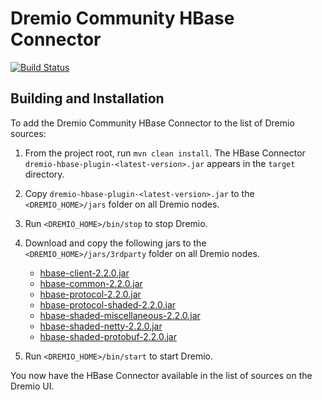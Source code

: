 # Dremio Community HBase Connector

[![Build Status](https://travis-ci.org/dremio-hub/dremio-hbase-connector.svg?branch=master)](https://travis-ci.org/dremio-hub/dremio-hbase-connector)

## Building and Installation

To add the Dremio Community HBase Connector to the list of Dremio sources:

1. From the project root, run `mvn clean install`. 
   The HBase Connector `dremio-hbase-plugin-<latest-version>.jar` appears in the `target` directory.

1. Copy `dremio-hbase-plugin-<latest-version>.jar` to the `<DREMIO_HOME>/jars` folder on all Dremio
 nodes.

1. Run `<DREMIO_HOME>/bin/stop` to stop Dremio.

1. Download and copy the following jars to the `<DREMIO_HOME>/jars/3rdparty` folder on all Dremio nodes.
    * [hbase-client-2.2.0.jar](https://repo1.maven.org/maven2/org/apache/hbase/hbase-client/2.2.0/hbase-client-2.2.0.jar)
    * [hbase-common-2.2.0.jar](https://repo1.maven.org/maven2/org/apache/hbase/hbase-common/2.2.0/hbase-common-2.2.0.jar)
    * [hbase-protocol-2.2.0.jar](https://repo1.maven.org/maven2/org/apache/hbase/hbase-protocol/2.2.0/hbase-protocol-2.2.0.jar)
    * [hbase-protocol-shaded-2.2.0.jar](https://repo1.maven.org/maven2/org/apache/hbase/hbase-protocol-shaded/2.2.0/hbase-protocol-shaded-2.2.0.jar)
    * [hbase-shaded-miscellaneous-2.2.0.jar](https://repo1.maven.org/maven2/org/apache/hbase/thirdparty/hbase-shaded-miscellaneous/2.2.0/hbase-shaded-miscellaneous-2.2.0.jar)
    * [hbase-shaded-netty-2.2.0.jar](https://repo1.maven.org/maven2/org/apache/hbase/thirdparty/hbase-shaded-netty/2.2.0/hbase-shaded-netty-2.2.0.jar)
    * [hbase-shaded-protobuf-2.2.0.jar](https://repo1.maven.org/maven2/org/apache/hbase/thirdparty/hbase-shaded-protobuf/2.2.0/hbase-shaded-protobuf-2.2.0.jar)

1. Run `<DREMIO_HOME>/bin/start` to start Dremio.

You now have the HBase Connector available in the list of sources on the Dremio UI.